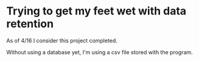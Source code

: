# Trying to get my feet wet with data retention

As of 4/16 I consider this project completed.

Without using a database yet, I'm using a csv file stored with the program.